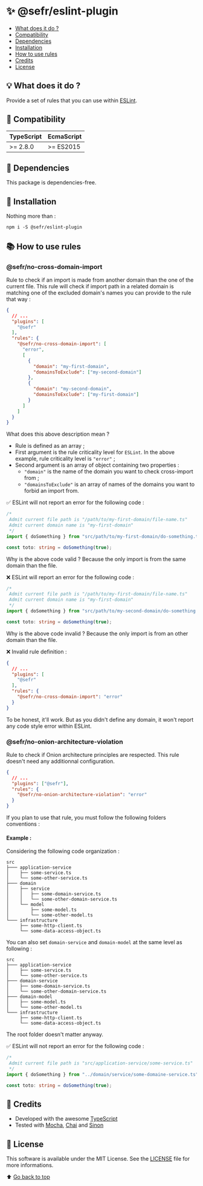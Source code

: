 # ✨ @sefr/eslint-plugin

- [What does it do ?](#-what-does-it-do)
- [Compatibility](#-compatibility)
- [Dependencies](#-dependencies)
- [Installation](#-installation)
- [How to use rules](#-how-to-use-rules)
- [Credits](#-credits)
- [License](#-license)

## 💡 What does it do ?

Provide a set of rules that you can use within [ESLint](https://eslint.org/).

## 🔧 Compatibility

| TypeScript | EcmaScript |
|------------|------------|
| \>= 2.8.0  | \>= ES2015 |

## 🎱 Dependencies

This package is dependencies-free.

## 💾 Installation

Nothing more than :

```shell
npm i -S @sefr/eslint-plugin
```

## 📚 How to use rules

### @sefr/no-cross-domain-import

Rule to check if an import is made from another domain than the one of the current file. This rule will check if 
import path in a related domain is matching one of the excluded domain's names you can provide to the rule
that way :

```json
{
  // ...
  "plugins": [
    "@sefr"
  ],
  "rules": {
    "@sefr/no-cross-domain-import": [
      "error",
      [
        {
          "domain": "my-first-domain",
          "domainsToExclude": ["my-second-domain"]
        },
        {
          "domain": "my-second-domain",
          "domainsToExclude": ["my-first-domain"]
        }
      ]
    ]
  }
}
```

What does this above description mean ?

- Rule is defined as an array ;
- First argument is the rule criticality level for `ESLint`. In the above example, rule criticality level is `"error"` ;
- Second argument is an array of object containing two properties :
  - `"domain"` is the name of the domain you want to check cross-import from ;
  - `"domainsToExclude"` is an array of names of the domains you want to forbid an import from.

✅ ESLint will not report an error for the following code :

```typescript
/*
 Admit current file path is "/path/to/my-first-domain/file-name.ts"
 Admit current domain name is "my-first-domain"
 */
import { doSomething } from "src/path/to/my-first-domain/do-something.ts";

const toto: string = doSomething(true);
```

Why is the above code valid ? Because the only import is from the same domain than the file.

❌ ESLint will report an error for the following code :

```typescript
/*
 Admit current file path is "/path/to/my-first-domain/file-name.ts"
 Admit current domain name is "my-first-domain"
 */
import { doSomething } from "src/path/to/my-second-domain/do-something.ts";

const toto: string = doSomething(true);
```

Why is the above code invalid ? Because the only import is from an other domain than the file.

❌ Invalid rule definition :

```json
{
  // ...
  "plugins": [
    "@sefr"
  ],
  "rules": {
    "@sefr/no-cross-domain-import": "error"
  }
}
```

To be honest, it'll work. But as you didn't define any domain, it won't report any code style error within ESLint.

### @sefr/no-onion-architecture-violation

Rule to check if Onion architecture principles are respected. This rule doesn't need any additionnal configuration.

```json
{
  // ...
  "plugins": ["@sefr"],
  "rules": {
    "@sefr/no-onion-architecture-violation": "error"
  }
}
```

If you plan to use that rule, you must follow the following folders conventions :

#### Example :

Considering the following code organization :

```
src
├─── application-service
│    ├── some-service.ts
│    └── some-other-service.ts
├─── domain
│    ├── service
│    │   ├── some-domain-service.ts
│    │   └── some-other-domain-service.ts
│    └── model
│        ├── some-model.ts
│        └── some-other-model.ts
└─── infrastructure
     ├── some-http-client.ts
     └── some-data-access-object.ts
```

You can also set `domain-service` and `domain-model` at the same level as following :

```
src
├─── application-service
│    ├── some-service.ts
│    └── some-other-service.ts
├─── domain-service
│    ├── some-domain-service.ts
│    └── some-other-domain-service.ts  
├─── domain-model
│    ├── some-model.ts
│    └── some-other-model.ts
└─── infrastructure
     ├── some-http-client.ts
     └── some-data-access-object.ts
```

The root folder doesn't matter anyway.

✅ ESLint will not report an error for the following code :

```typescript
/*
 Admit current file path is "src/application-service/some-service.ts"
 */
import { doSomething } from "../domain/service/some-domaine-service.ts";

const toto: string = doSomething(true);
```

## 📎 Credits

+ Developed with the awesome [TypeScript](https://www.typescriptlang.org/)
+ Tested with [Mocha](https://mochajs.org/), [Chai](https://www.chaijs.com/) and [Sinon](https://sinonjs.org/)

## 📜 License

This software is available under the MIT License. See the [LICENSE](LICENSE.md) file for more informations.

⬆️ [Go back to top](#-sefreslint-plugin)
